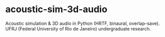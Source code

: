 # acoustic-sim-3d-audio
Acoustic simulation &amp; 3D audio in Python (HRTF, binaural, overlap-save). UFRJ (Federal University of Rio de Janeiro) undergraduate research.
